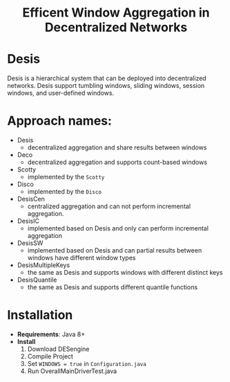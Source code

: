 <h1 align="center">Efficent Window Aggregation in Decentralized Networks </h1>

# Desis

Desis is a hierarchical system that can be deployed into decentralized networks. Desis support tumbling windows, sliding windows, session windows, and user-defined windows.

# Approach names:
- Desis
    - decentralized aggregation and share results between windows
- Deco
    - decentralized aggregation and supports count-based windows    
- Scotty
    - implemented by the `Scotty`
- Disco 
    - implemented by the `Disco`
- DesisCen
    - centralized aggregation and can not perform incremental aggregation.
- DesisIC
    - implemented based on Desis and only can perform incremental aggregation
- DesisSW
    - implemented based on Desis and can partial results between windows have different window types
- DesisMultipleKeys
    - the same as Desis and supports windows with different distinct keys
- DesisQuantile
    - the same as Desis and supports different quantile functions
    
    
# Installation

- **Requirements**: Java 8+
- **Install**
     1. Download DESengine
     2. Compile Project
     3. Set `WINDOWS = true` in `Configuration.java`
     4. Run OverallMainDriverTest.java


